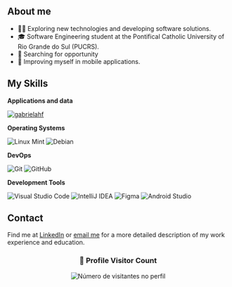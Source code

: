 

## About me 

- 👨‍💻  Exploring new technologies and developing software solutions.
- 🎓 Software Engineering student at the Pontifical Catholic University of Rio Grande do Sul (PUCRS).
- 💼 Searching for opportunity
- 🌱 Improving myself in mobile applications.

## My Skills

**Applications and data**

[![gabrielahf](https://github-readme-stats.vercel.app/api/top-langs/?username=gabrielahf&layout=compact)](https://github.com/anuraghazra/github-readme-stats)


**Operating Systems**

![Linux Mint](https://img.shields.io/badge/Linux%20Mint-87CF3E?style=flat&logo=Linux%20Mint&logoColor=white)
![Debian](https://img.shields.io/badge/Debian-D70A53?style=flat&logo=debian&logoColor=white)

**DevOps**

![Git](https://img.shields.io/badge/-Git-333333?style=flat&logo=git)
![GitHub](https://img.shields.io/badge/-GitHub-333333?style=flat&logo=github)


**Development Tools**

![Visual Studio Code](https://img.shields.io/badge/-Visual%20Studio%20Code-333333?style=flat&logo=visual-studio-code&logoColor=007ACC)
![IntelliJ IDEA](https://img.shields.io/badge/IntelliJIDEA-333333.svg?style=flat&logo=intellij-idea&logoColor=white)
![Figma](https://img.shields.io/badge/-Figma-333333?style=flat&logo=figma&logoColor=007ACC)
![Android Studio](https://img.shields.io/badge/android%20studio-333333?style=flat&logo=android%20studio&logoColor=white)




## Contact
Find me at [LinkedIn](https://www.linkedin.com/in/gabrielaroxo/) or <a href="mailto:gabrielahroxo@gmail.com">email me</a> for a more detailed description of my work experience and education.





<div align="center">
  <h3><b>📍 Profile Visitor Count</b></h3>
</div>

<p align="center">
  <img
    src="https://profile-counter.glitch.me/gabrielahf/count.svg"
    alt="Número de visitantes no perfil"
  />
</p>


